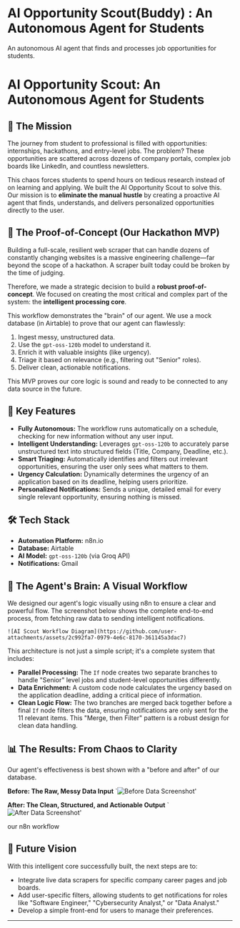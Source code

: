# AI Opportunity Scout(Buddy) : An Autonomous Agent for Students
An autonomous AI agent that finds and processes job opportunities for students.
# AI Opportunity Scout: An Autonomous Agent for Students

## 🎯 The Mission
The journey from student to professional is filled with opportunities: internships, hackathons, and entry-level jobs. The problem? These opportunities are scattered across dozens of company portals, complex job boards like LinkedIn, and countless newsletters.

This chaos forces students to spend hours on tedious research instead of on learning and applying. We built the AI Opportunity Scout to solve this. Our mission is to **eliminate the manual hustle** by creating a proactive AI agent that finds, understands, and delivers personalized opportunities directly to the user.

## 🤖 The Proof-of-Concept (Our Hackathon MVP)
Building a full-scale, resilient web scraper that can handle dozens of constantly changing websites is a massive engineering challenge—far beyond the scope of a hackathon. A scraper built today could be broken by the time of judging.

Therefore, we made a strategic decision to build a **robust proof-of-concept**. We focused on creating the most critical and complex part of the system: the **intelligent processing core**.

This workflow demonstrates the "brain" of our agent. We use a mock database (in Airtable) to prove that our agent can flawlessly:
1.  Ingest messy, unstructured data.
2.  Use the `gpt-oss-120b` model to understand it.
3.  Enrich it with valuable insights (like urgency).
4.  Triage it based on relevance (e.g., filtering out "Senior" roles).
5.  Deliver clean, actionable notifications.

This MVP proves our core logic is sound and ready to be connected to any data source in the future.

## 🌟 Key Features
* **Fully Autonomous:** The workflow runs automatically on a schedule, checking for new information without any user input.
* **Intelligent Understanding:** Leverages `gpt-oss-120b` to accurately parse unstructured text into structured fields (Title, Company, Deadline, etc.).
* **Smart Triaging:** Automatically identifies and filters out irrelevant opportunities, ensuring the user only sees what matters to them.
* **Urgency Calculation:** Dynamically determines the urgency of an application based on its deadline, helping users prioritize.
* **Personalized Notifications:** Sends a unique, detailed email for every single relevant opportunity, ensuring nothing is missed.

## 🛠️ Tech Stack
* **Automation Platform:** n8n.io
* **Database:** Airtable
* **AI Model:** `gpt-oss-120b` (via Groq API)
* **Notifications:** Gmail
 
## 🧠 The Agent's Brain: A Visual Workflow
We designed our agent's logic visually using n8n to ensure a clear and powerful flow. 
The screenshot below shows the complete end-to-end process, from fetching raw data to sending intelligent notifications.

`![AI Scout Workflow Diagram](https://github.com/user-attachments/assets/2c992fa7-0979-4e6c-8170-361145a3dac7)` 

This architecture is not just a simple script; it's a complete system that includes:
* **Parallel Processing:** The `If` node creates two separate branches to handle "Senior" level jobs and student-level opportunities differently.
* **Data Enrichment:** A custom code node calculates the urgency based on the application deadline, adding a critical piece of information.
* **Clean Logic Flow:** The two branches are merged back together before a final `If` node filters the data, ensuring notifications are only sent for the 11 relevant items. This "Merge, then Filter" pattern is a robust design for clean data handling.

## 📊 The Results: From Chaos to Clarity
Our agent's effectiveness is best shown with a "before and after" of our database.

**Before: The Raw, Messy Data Input**
 `![Before Data Screenshot](https://github.com/user-attachments/assets/0bf4691b-5fa0-400f-ab8b-3ad0fb69829a)'

**After: The Clean, Structured, and Actionable Output**
 `![After Data Screenshot](https://github.com/user-attachments/assets/6468ae6f-5721-4833-8cdc-fe9eb41d9f3e)'


our n8n workflow 
## 🔮 Future Vision
With this intelligent core successfully built, the next steps are to:
* Integrate live data scrapers for specific company career pages and job boards.
* Add user-specific filters, allowing students to get notifications for roles like "Software Engineer," "Cybersecurity Analyst," or "Data Analyst."
* Develop a simple front-end for users to manage their preferences.

---
